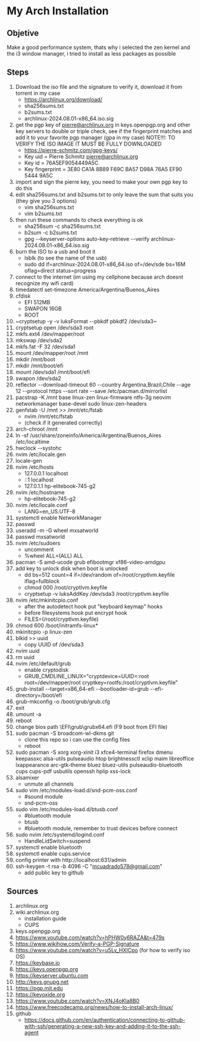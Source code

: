 # My Arch Installation
## Objetive
Make a good performance system, thats why i selected the zen kernel and the i3 window manager, i tried to install as less packages as possible
## Steps
1. Download the iso file and the signature to verify it, download it from torrent in my case
    + https://archlinux.org/download/
    + sha256sums.txt
    + b2sums.txt
    + archlinux-2024.08.01-x86_64.iso.sig
2. get the pgp key of pierre@archlinux.org in keys.openpgp.org and other key servers to double or triple check, see if the fingerprint matches and add it to your favorite pgp manager (gpa in my case)
NOTE!!!: TO VERIFY THE ISO IMAGE IT MUST BE FULLY DOWNLOADED
    + https://pierre-schmitz.com/gpg-keys/
    + Key uid         = Pierre Schmitz <pierre@archlinux.org>
    + Key id          = 76A5EF9054449A5C
    + Key fingerprint = 3E80 CA1A 8B89 F69C BA57  D98A 76A5 EF90 5444 9A5C
3. import and sign the pierre key, you need to make your own pgp key to do this
4. edit sha256sums.txt and b2sums.txt to only leave the sum that suits you (they give you 3 options)
    + vim sha256sums.txt
    + vim b2sums.txt
5. then run these commands to check everything is ok
    + sha256sum -c sha256sums.txt
    + b2sum -c b2sums.txt
    + gpg --keyserver-options auto-key-retrieve --verify archlinux-2024.08.01-x86_64.iso.sig
6. burn the ISO to a usb and boot it
    + lsblk (to see the name of the usb)
    + sudo dd if=archlinux-2024.08.01-x86_64.iso of=/dev/sde bs=16M oflag=direct status=progress
7. connect to the internet (im using my cellphone because arch doesnt recognize my wifi card)
8. timedatectl set-timezone America/Argentina/Buenos_Aires
9. cfdisk 
    + EFI 512MB
    + SWAPON 16GB
    + ROOT
10. ~cryptsetup -y -v luksFormat --pbkdf pbkdf2 /dev/sda3~
11. cryptsetup open /dev/sda3 root
12. mkfs.ext4 /dev/mapper/root
13. mkswap /dev/sda2
14. mkfs.fat -F 32 /dev/sda1
15. mount /dev/mapper/root /mnt
16. mkdir /mnt/boot
17. mkdir /mnt/boot/efi
18. mount /dev/sda1 /mnt/boot/efi
19. swapon /dev/sda2
20. reflector --download-timeout 60 --country Argentina,Brazil,Chile --age 12 --protocol https --sort rate --save /etc/pacman.d/mirrorlist
21. pacstrap -K /mnt base linux-zen linux-firmware ntfs-3g neovim networkmanager base-devel sudo linux-zen-headers
22. genfstab -U /mnt >> /mnt/etc/fstab 
    + nvim /mnt/etc/fstab
    + (check if it generated correctly)
23. arch-chroot /mnt
24. ln -sf /usr/share/zoneinfo/America/Argentina/Buenos_Aires /etc/localtime
25. hwclock --systohc
26. nvim /etc/locale.gen
27. locale-gen 
28. nvim /etc/hosts
    + 127.0.0.1        localhost
    + ::1              localhost
    + 127.0.1.1        hp-elitebook-745-g2
29. nvim /etc/hostname 
    + hp-elitebook-745-g2
30. nvim /etc/locale.conf  
    + LANG=en_US.UTF-8
31. systemctl enable NetworkManager
32. passwd
33. useradd -m -G wheel mxsatworld
34. passwd mxsatworld
35. nvim /etc/sudoers 
    + uncomment
    + %wheel ALL=(ALL) ALL
36. pacman -S amd-ucode grub efibootmgr xf86-video-amdgpu
37. add key to unlock disk when boot is unlocked 
    + dd bs=512 count=4 if=/dev/random of=/root/cryptlvm.keyfile iflag=fullblock
    + chmod 000 /root/cryptlvm.keyfile
    + cryptsetup -v luksAddKey /dev/sda3 /root/cryptlvm.keyfile
38. nvim /etc/mkinitcpio.conf 
    + after the autodetect hook put "keyboard keymap" hooks 
    + before filesystems hook put encrypt hook
    + FILES=(/root/cryptlvm.keyfile) 
39. chmod 600 /boot/initramfs-linux* 
40. mkinitcpio -p linux-zen 
41. blkid >> uuid
    + copy UUID of /dev/sda3 
42. nvim uuid 
43. rm uuid
44. nvim /etc/default/grub 
    + enable cryptodisk 
    + GRUB_CMDLINE_LINUX="cryptdevice=UUID=<copypasted uuid>:root root=/dev/mapper/root cryptkey=rootfs:/root/cryptlvm.keyfile" 
45. grub-install --target=x86_64-efi --bootloader-id=grub --efi-directory=/boot/efi
46. grub-mkconfig -o /boot/grub/grub.cfg 
47. exit
48. umount -a
49. reboot   
50. change bios path \EFI\grub\grubx64.efi (F9 boot from EFI file)
51. sudo pacman -S broadcom-wl-dkms git
    + clone this repo so i can use the config files
    + reboot 
52. sudo pacman -S xorg xorg-xinit i3 xfce4-terminal firefox dmenu keepassxc alsa-utils pulseaudio htop brightnessctl xclip maim libreoffice lxappearance arc-gtk-theme bluez bluez-utils pulseaudio-bluetooth cups cups-pdf usbutils openssh hplip xss-lock
53. alsamixer
    + unmute all channels    
54. sudo vim /etc/modules-load.d/snd-pcm-oss.conf
    + #sound module
    + snd-pcm-oss
55. sudo vim /etc/modules-load.d/btusb.conf
    + #bluetooth module
    + btusb
    + #bluetooth module, remember to trust devices before connect 
56. sudo nvim /etc/systemd/logind.conf
    + HandleLidSwitch=suspend
57. systemctl enable bluetooth
58. systemctl enable cups.service
59. config printer with http://localhost:631/admin 
60. ssh-keygen -t rsa -b 4096 -C "mcuadrado578@gmail.com"
    + add public key to github
## Sources
1. archlinux.org
2. wiki.archlinux.org
    + installation guide
    + CUPS
3. keys.openpgp.org
4. https://www.youtube.com/watch?v=hPHW0y6RAZA&t=479s
5. https://www.wikihow.com/Verify-a-PGP-Signature
6. https://www.youtube.com/watch?v=u5Lv_HXICpo (for how to verify iso OS)
7. https://keybase.io
8. https://keys.openpgp.org
9. https://keyserver.ubuntu.com
10. http://keys.gnupg.net
11. https://pgp.mit.edu
12. https://keyoxide.org
13. https://www.youtube.com/watch?v=XNJ4oKla8B0 
14. https://www.freecodecamp.org/news/how-to-install-arch-linux/
15. github
    + https://docs.github.com/en/authentication/connecting-to-github-with-ssh/generating-a-new-ssh-key-and-adding-it-to-the-ssh-agent
